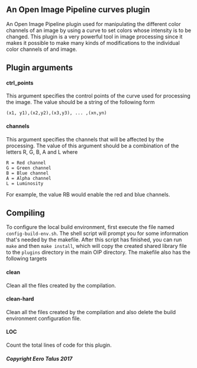 ## An Open Image Pipeline curves plugin

An Open Image Pipeline plugin used for manipulating the different color
channels of an image by using a curve to set colors whose intensity is
to be changed. This plugin is a very powerful tool in image processing
since it makes it possible to make many kinds of modifications to the
individual color channels of and image.

## Plugin arguments

#### ctrl_points

This argument specifies the control points of the curve used for
processing the image. The value should be a string of the following
form  

`(x1, y1),(x2,y2),(x3,y3), ... ,(xn,yn)`

#### channels
This argument specifies the channels that will be affected by the
processing. The value of this argument should be a combination of
the letters R, G, B, A and L where  

`R = Red channel`  
`G = Green channel`  
`B = Blue channel`  
`A = Alpha channel`  
`L = Luminosity`  

For example, the value RB would enable the red and blue channels.  

## Compiling

To configure the local build environment, first execute the file named
`config-build-env.sh`. The shell script will prompt you for some information
that's needed by the makefile. After this script has finished, you can run `make`
and then `make install`, which will copy the created shared library file to
the `plugins` directory in the main OIP directory. The makefile also has the
following targets  

#### clean

Clean all the files created by the compilation.  

#### clean-hard

Clean all the files created by the compilation and also delete the build environment
configuration file.  

#### LOC

Count the total lines of code for this plugin.  

##### Copyright Eero Talus 2017
